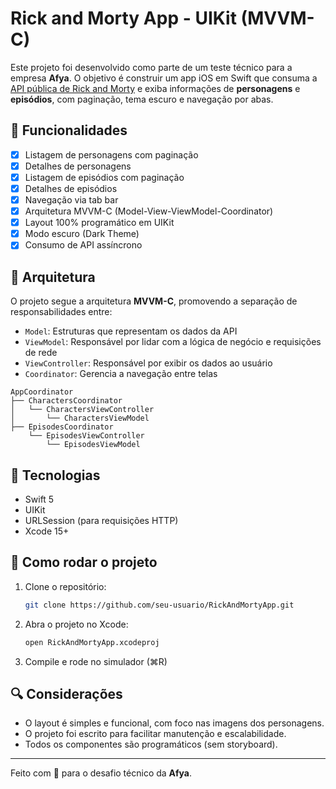 # Rick and Morty App - UIKit (MVVM-C)

Este projeto foi desenvolvido como parte de um teste técnico para a empresa **Afya**. O objetivo é construir um app iOS em Swift que consuma a [API pública de Rick and Morty](https://rickandmortyapi.com/) e exiba informações de **personagens** e **episódios**, com paginação, tema escuro e navegação por abas.

## 📱 Funcionalidades

- [x] Listagem de personagens com paginação
- [x] Detalhes de personagens
- [x] Listagem de episódios com paginação
- [x] Detalhes de episódios
- [x] Navegação via tab bar
- [x] Arquitetura MVVM-C (Model-View-ViewModel-Coordinator)
- [x] Layout 100% programático em UIKit
- [x] Modo escuro (Dark Theme)
- [x] Consumo de API assíncrono

## 🧱 Arquitetura

O projeto segue a arquitetura **MVVM-C**, promovendo a separação de responsabilidades entre:

- `Model`: Estruturas que representam os dados da API
- `ViewModel`: Responsável por lidar com a lógica de negócio e requisições de rede
- `ViewController`: Responsável por exibir os dados ao usuário
- `Coordinator`: Gerencia a navegação entre telas

```
AppCoordinator
├── CharactersCoordinator
│   └── CharactersViewController
│       └── CharactersViewModel
├── EpisodesCoordinator
    └── EpisodesViewController
        └── EpisodesViewModel
```

## 🧰 Tecnologias

- Swift 5
- UIKit
- URLSession (para requisições HTTP)
- Xcode 15+

## 🚀 Como rodar o projeto

1. Clone o repositório:
   ```bash
   git clone https://github.com/seu-usuario/RickAndMortyApp.git
   ```

2. Abra o projeto no Xcode:
   ```bash
   open RickAndMortyApp.xcodeproj
   ```

3. Compile e rode no simulador (⌘R)

## 🔍 Considerações

- O layout é simples e funcional, com foco nas imagens dos personagens.
- O projeto foi escrito para facilitar manutenção e escalabilidade.
- Todos os componentes são programáticos (sem storyboard).

---

Feito com 💚 para o desafio técnico da **Afya**.

